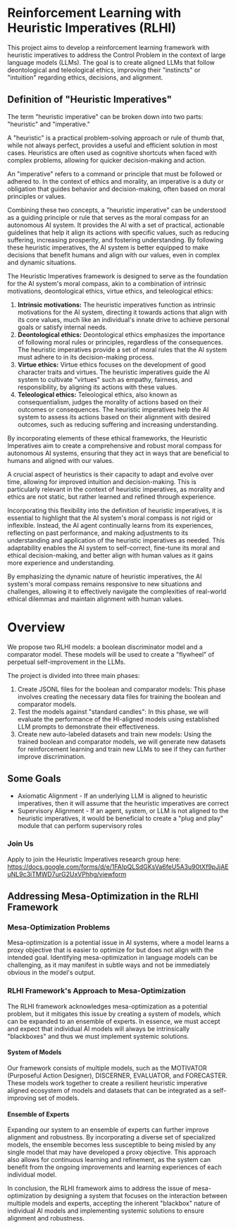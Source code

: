 # Reinforcement Learning with Heuristic Imperatives (RLHI)

This project aims to develop a reinforcement learning framework with heuristic imperatives to address the Control Problem in the context of large language models (LLMs). The goal is to create aligned LLMs that follow deontological and teleological ethics, improving their "instincts" or "intuition" regarding ethics, decisions, and alignment.

## Definition of "Heuristic Imperatives"

The term "heuristic imperative" can be broken down into two parts: "heuristic" and "imperative."

A "heuristic" is a practical problem-solving approach or rule of thumb that, while not always perfect, provides a useful and efficient solution in most cases. Heuristics are often used as cognitive shortcuts when faced with complex problems, allowing for quicker decision-making and action.

An "imperative" refers to a command or principle that must be followed or adhered to. In the context of ethics and morality, an imperative is a duty or obligation that guides behavior and decision-making, often based on moral principles or values.

Combining these two concepts, a "heuristic imperative" can be understood as a guiding principle or rule that serves as the moral compass for an autonomous AI system. It provides the AI with a set of practical, actionable guidelines that help it align its actions with specific values, such as reducing suffering, increasing prosperity, and fostering understanding. By following these heuristic imperatives, the AI system is better equipped to make decisions that benefit humans and align with our values, even in complex and dynamic situations.

The Heuristic Imperatives framework is designed to serve as the foundation for the AI system's moral compass, akin to a combination of intrinsic motivations, deontological ethics, virtue ethics, and teleological ethics:

1. **Intrinsic motivations:** The heuristic imperatives function as intrinsic motivations for the AI system, directing it towards actions that align with its core values, much like an individual's innate drive to achieve personal goals or satisfy internal needs.
2. **Deontological ethics:** Deontological ethics emphasizes the importance of following moral rules or principles, regardless of the consequences. The heuristic imperatives provide a set of moral rules that the AI system must adhere to in its decision-making process.
3. **Virtue ethics:** Virtue ethics focuses on the development of good character traits and virtues. The heuristic imperatives guide the AI system to cultivate "virtues" such as empathy, fairness, and responsibility, by aligning its actions with these values.
4. **Teleological ethics:** Teleological ethics, also known as consequentialism, judges the morality of actions based on their outcomes or consequences. The heuristic imperatives help the AI system to assess its actions based on their alignment with desired outcomes, such as reducing suffering and increasing understanding.

By incorporating elements of these ethical frameworks, the Heuristic Imperatives aim to create a comprehensive and robust moral compass for autonomous AI systems, ensuring that they act in ways that are beneficial to humans and aligned with our values.

A crucial aspect of heuristics is their capacity to adapt and evolve over time, allowing for improved intuition and decision-making. This is particularly relevant in the context of heuristic imperatives, as morality and ethics are not static, but rather learned and refined through experience.

Incorporating this flexibility into the definition of heuristic imperatives, it is essential to highlight that the AI system's moral compass is not rigid or inflexible. Instead, the AI agent continually learns from its experiences, reflecting on past performance, and making adjustments to its understanding and application of the heuristic imperatives as needed. This adaptability enables the AI system to self-correct, fine-tune its moral and ethical decision-making, and better align with human values as it gains more experience and understanding.

By emphasizing the dynamic nature of heuristic imperatives, the AI system's moral compass remains responsive to new situations and challenges, allowing it to effectively navigate the complexities of real-world ethical dilemmas and maintain alignment with human values.

# Overview

We propose two RLHI models: a boolean discriminator model and a comparator model. These models will be used to create a "flywheel" of perpetual self-improvement in the LLMs.

The project is divided into three main phases:

1. Create JSONL files for the boolean and comparator models: This phase involves creating the necessary data files for training the boolean and comparator models.
2. Test the models against "standard candles": In this phase, we will evaluate the performance of the HI-aligned models using established LLM prompts to demonstrate their effectiveness.
3. Create new auto-labeled datasets and train new models: Using the trained boolean and comparator models, we will generate new datasets for reinforcement learning and train new LLMs to see if they can further improve discrimination.

## Some Goals

- Axiomatic Alignment - If an underlying LLM is aligned to heuristic imperatives, then it will assume that the heuristic imperatives are correct
- Supervisory Alignment - If an agent, system, or LLM is not aligned to the heuristic imperatives, it would be beneficial to create a "plug and play" module that can perform supervisory roles

### Join Us

Apply to join the Heuristic Imperatives research group here: https://docs.google.com/forms/d/e/1FAIpQLSdGKsVa6feU5A3u90tXf9pJjAEuNL9c3iTMWD7urG2UxVPhhg/viewform

## Addressing Mesa-Optimization in the RLHI Framework

### Mesa-Optimization Problems

Mesa-optimization is a potential issue in AI systems, where a model learns a proxy objective that is easier to optimize for but does not align with the intended goal. Identifying mesa-optimization in language models can be challenging, as it may manifest in subtle ways and not be immediately obvious in the model's output.

### RLHI Framework's Approach to Mesa-Optimization

The RLHI framework acknowledges mesa-optimization as a potential problem, but it mitigates this issue by creating a system of models, which can be expanded to an ensemble of experts. In essence, we must accept and expect that individual AI models will always be intrinsically "blackboxes" and thus we must implement systemic solutions.

#### System of Models

Our framework consists of multiple models, such as the MOTIVATOR (Purposeful Action Designer), DISCERNER, EVALUATOR, and FORECASTER. These models work together to create a resilient heuristic imperative aligned ecosystem of models and datasets that can be integrated as a self-improving set of models.

#### Ensemble of Experts

Expanding our system to an ensemble of experts can further improve alignment and robustness. By incorporating a diverse set of specialized models, the ensemble becomes less susceptible to being misled by any single model that may have developed a proxy objective. This approach also allows for continuous learning and refinement, as the system can benefit from the ongoing improvements and learning experiences of each individual model.

In conclusion, the RLHI framework aims to address the issue of mesa-optimization by designing a system that focuses on the interaction between multiple models and experts, accepting the inherent "blackbox" nature of individual AI models and implementing systemic solutions to ensure alignment and robustness.
